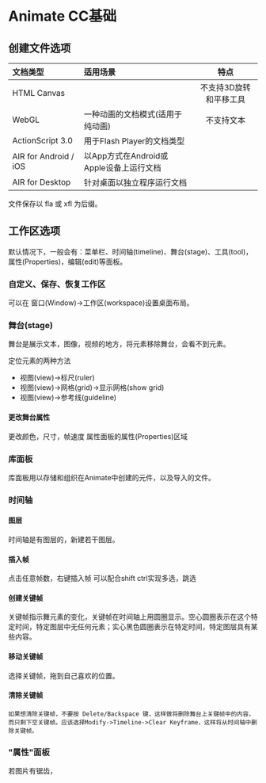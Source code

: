 # Animate CC基础

## 创建文件选项

|文档类型 | 适用场景 | 特点 |
|:-|:-|:-:| 
| HTML Canvas |   | 不支持3D旋转和平移工具 |
| WebGL | 一种动画的文档模式(适用于纯动画) | 不支持文本 |
| ActionScript 3.0  | 用于Flash Player的文档类型 | 
| AIR for Android / iOS | 以App方式在Android或Apple设备上运行文档
| AIR for Desktop | 针对桌面以独立程序运行文档

文件保存以 fla 或 xfl 为后缀。

## 工作区选项

默认情况下，一般会有：菜单栏、时间轴(timeline)、舞台(stage)、工具(tool)，属性(Properties)，编辑(edit)等面板。

### 自定义、保存、恢复工作区

可以在 窗口(Window)->工作区(workspace)设置桌面布局。

### 舞台(stage)

舞台是展示文本，图像，视频的地方，将元素移除舞台，会看不到元素。

定位元素的两种方法

* 视图(view)->标尺(ruler)
* 视图(view)->网格(grid)->显示网格(show grid)
* 视图(view)->参考线(guideline)

#### 更改舞台属性

更改颜色，尺寸，帧速度
属性面板的属性(Properties)区域

### 库面板

库面板用以存储和组织在Animate中创建的元件，以及导入的文件。

### 时间轴

#### 图层

时间轴是有图层的，新建若干图层。

#### 插入帧

点击任意帧数，右键插入帧
    可以配合shift ctrl实现多选，跳选

#### 创建关键帧

关键帧指示舞元素的变化，关键帧在时间轴上用圆圈显示。空心圆圈表示在这个特定时间，特定图层中无任何元素；实心黑色圆圈表示在特定时间，特定图层具有某些内容。

#### 移动关键帧

选择关键帧，拖到自己喜欢的位置。

#### 清除关键帧

    如果想清除关键帧，不要按 Delete/Backspace 键，这样做将删除舞台上关键帧中的内容，而只剩下空关键帧。应该选择Modify->Timeline->Clear Keyframe，这样将从时间轴中删除关键帧。

### "属性"面板

若图片有锯齿，